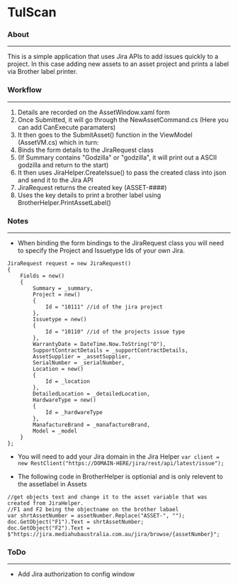 # TulScan

### About
***
This is a simple application that uses Jira APIs to add issues quickly to a project. In this case adding new assets to an asset project and prints a label via Brother label printer.

### Workflow
***
1. Details are recorded on the AssetWindow.xaml form
2. Once Submitted, it will go through the NewAssetCommand.cs (Here you can add CanExecute paramaters)
3. It then goes to the SubmitAsset() function in the ViewModel (AssetVM.cs) which in turn:
4. Binds the form details to the JiraRequest class
5. (If Summary contains "Godzilla" or "godzilla", it will print out a ASCII godzilla and return to the start)
6. It then uses JiraHelper.CreateIssue() to pass the created class into json and send it to the Jira API
7. JiraRequest returns the created key (ASSET-####)
8. Uses the key details to print a brother label using BrotherHelper.PrintAssetLabel()

### Notes
***
* When binding the form bindings to the JiraRequest class you will need to specify the Project and Issuetype Ids of your own Jira.
```
JiraRequest request = new JiraRequest()
{
    Fields = new()
    {
        Summary = _summary,
        Project = new()
        {
            Id = "10111" //id of the jira project
        },
        Issuetype = new()
        {
            Id = "10110" //id of the projects issue type
        },
        WarrantyDate = DateTime.Now.ToString("O"),
        SupportContractDetails = _supportContractDetails,
        AssetSupplier = _assetSupplier,
        SerialNumber = _serialNumber,
        Location = new()
        {
            Id = _location
        },
        DetailedLocation = _detailedLocation,
        HardwareType = new()
        {
            Id = _hardwareType
        },
        ManafactureBrand = _manafactureBrand,
        Model = _model
    }
};
```
* You will need to add your Jira domain in the Jira Helper
`var client = new RestClient("https://DOMAIN-HERE/jira/rest/api/latest/issue");`

* The following code in BrotherHelper is optionial and is only relevent to the assetlabel in Assets
```
//get objects text and change it to the asset variable that was created from JiraHelper.
//F1 and F2 being the objectname on the brother labael
var shrtAssetNumber = assetNumber.Replace("ASSET-", "");
doc.GetObject("F1").Text = shrtAssetNumber;
doc.GetObject("F2").Text = $"https://jira.mediahubaustralia.com.au/jira/browse/{assetNumber}";
```
### ToDo
***
- Add Jira authorization to config window
